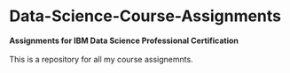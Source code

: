 # Data-Science-Course-Assignments
__Assignments for IBM Data Science Professional Certification__
<br><br>
This is a repository for all my course assignemnts.
